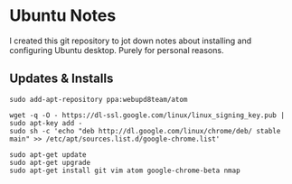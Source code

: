 # Ubuntu Notes

I created this git repository to jot down notes about installing and configuring Ubuntu desktop. Purely for personal reasons.

## Updates & Installs

    sudo add-apt-repository ppa:webupd8team/atom

    wget -q -O - https://dl-ssl.google.com/linux/linux_signing_key.pub | sudo apt-key add -
    sudo sh -c 'echo "deb http://dl.google.com/linux/chrome/deb/ stable main" >> /etc/apt/sources.list.d/google-chrome.list'

    sudo apt-get update
    sudo apt-get upgrade
    sudo apt-get install git vim atom google-chrome-beta nmap

